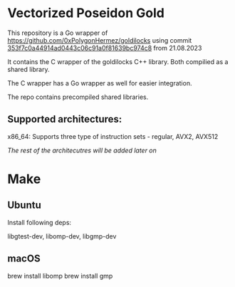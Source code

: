 # Vectorized Poseidon Gold

This repository is a Go wrapper of https://github.com/0xPolygonHermez/goldilocks using commit [353f7c0a44914ad0443c06c91a0f81639bc974c8](https://github.com/0xPolygonHermez/goldilocks/commit/353f7c0a44914ad0443c06c91a0f81639bc974c8) from 21.08.2023

It contains the C wrapper of the goldilocks C++ library. Both compilied as a shared library.

The C wrapper has a Go wrapper as well for easier integration.

The repo contains precompiled shared libraries.

## Supported architectures:

x86_64: Supports three type of instruction sets - regular, AVX2, AVX512

<em>The rest of the architecutres will be added later on</em>

# Make

## Ubuntu

Install following deps:

libgtest-dev, libomp-dev, libgmp-dev

## macOS

brew install libomp
brew install gmp
